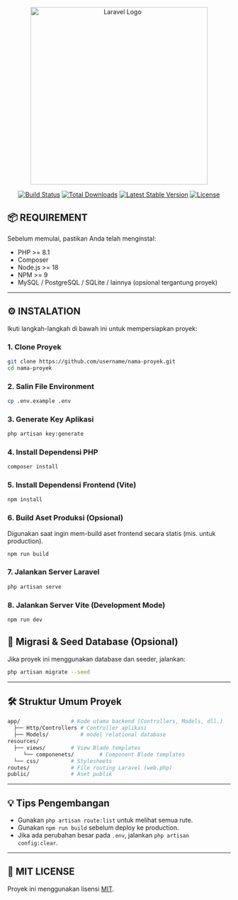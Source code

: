 <p align="center"><a href="https://laravel.com" target="_blank"><img src="https://raw.githubusercontent.com/laravel/art/master/logo-lockup/5%20SVG/2%20CMYK/1%20Full%20Color/laravel-logolockup-cmyk-red.svg" width="400" alt="Laravel Logo"></a></p>

<p align="center">
<a href="https://github.com/laravel/framework/actions"><img src="https://github.com/laravel/framework/workflows/tests/badge.svg" alt="Build Status"></a>
<a href="https://packagist.org/packages/laravel/framework"><img src="https://img.shields.io/packagist/dt/laravel/framework" alt="Total Downloads"></a>
<a href="https://packagist.org/packages/laravel/framework"><img src="https://img.shields.io/packagist/v/laravel/framework" alt="Latest Stable Version"></a>
<a href="https://packagist.org/packages/laravel/framework"><img src="https://img.shields.io/packagist/l/laravel/framework" alt="License"></a>
</p>

## 📦 REQUIREMENT

Sebelum memulai, pastikan Anda telah menginstal:

-   PHP >= 8.1
-   Composer
-   Node.js >= 18
-   NPM >= 9
-   MySQL / PostgreSQL / SQLite / lainnya (opsional tergantung proyek)

---

## ⚙️ INSTALATION

Ikuti langkah-langkah di bawah ini untuk mempersiapkan proyek:

### 1. Clone Proyek

```bash
git clone https://github.com/username/nama-proyek.git
cd nama-proyek
```

### 2. Salin File Environment

```bash
cp .env.example .env
```

### 3. Generate Key Aplikasi

```bash
php artisan key:generate
```

### 4. Install Dependensi PHP

```bash
composer install
```

### 5. Install Dependensi Frontend (Vite)

```bash
npm install
```

### 6. Build Aset Produksi (Opsional)

Digunakan saat ingin mem-build aset frontend secara statis (mis. untuk production).

```bash
npm run build
```

### 7. Jalankan Server Laravel

```bash
php artisan serve
```

### 8. Jalankan Server Vite (Development Mode)

```bash
npm run dev
```

## 🧪 Migrasi & Seed Database (Opsional)

Jika proyek ini menggunakan database dan seeder, jalankan:

```bash
php artisan migrate --seed
```

---

## 🛠️ Struktur Umum Proyek

```bash
app/                # Kode utama backend (Controllers, Models, dll.)
  ├── Http/Controllers # Controller aplikasi
  ├── Models/          # model relational database
resources/
  ├── views/        # View Blade templates
     └── componenets/        # Component Blade templates
  └── css/          # Stylesheets
routes/             # File routing Laravel (web.php)
public/             # Aset publik
```

---

## 💡 Tips Pengembangan

-   Gunakan `php artisan route:list` untuk melihat semua rute.
-   Gunakan `npm run build` sebelum deploy ke production.
-   Jika ada perubahan besar pada `.env`, jalankan `php artisan config:clear`.

---

## 📄 MIT LICENSE

Proyek ini menggunakan lisensi [MIT](LICENSE).
